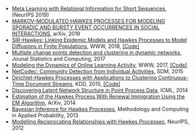 * [Meta Learning with Relational Information for Short Sequences](https://papers.nips.cc/paper/2019/file/6fe43269967adbb64ec6149852b5cc3e-Paper.pdf),  (NeurIPS 2019)
* [MARKOV-MODULATED HAWKES PROCESSES FOR MODELING SPORADIC AND BURSTY EVENT OCCURRENCES IN SOCIAL INTERACTIONS](https://arxiv.org/pdf/1903.03223.pdf), arXiv, 2019
* [SIR-Hawkes: Linking Epidemic Models and Hawkes Processes to Model Diffusions in Finite Populations](https://arxiv.org/pdf/1711.01679.pdf), WWW, 2018, [\[Code\]](https://github.com/computationalmedia/sir-hawkes)
* [Multiple change points detection and clustering in dynamic networks](https://link.springer.com/content/pdf/10.1007/s11222-017-9775-1.pdf), Jounal Statistics and Computing, 2017
* [Modeling the Dynamics of Online Learning Activity](https://arxiv.org/pdf/1610.05775.pdf), WWW, 2017, [\[Code\]](https://github.com/Networks-Learning/hdhp.py)
* [NetCodec: Community Detection from Individual Activities](https://epubs.siam.org/doi/pdf/10.1137/1.9781611974010.11), SDM, 2015
* [Dirichlet-Hawkes Processes with Applications to Clustering Continuous-Time Document Streams](https://dl.acm.org/doi/pdf/10.1145/2783258.2783411), KDD, 2015, [\[Code\]](https://github.com/JFChi/Dirichlet-Hawkes-Process)
* [Discovering Latent Network Structure in Point Process Data](https://scholar.harvard.edu/files/hips/files/linderman-networks-icml-2014.pdf), ICML, 2014
* [Estimation of the Hawkes Process With Renewal Immigration Using the EM Algorithm](https://arxiv.org/pdf/1407.7118.pdf), ArXiv, 2014
* [Bayesian Inference for Hawkes Processes](https://link.springer.com/content/pdf/10.1007/s11009-011-9272-5.pdf), Methodology and Computing in Applied Probability, 2013
* [Modelling Reciprocating Relationships with Hawkes Processes](https://proceedings.neurips.cc/paper/2012/file/40cb228987243c91b2dd0b7c9c4a0856-Paper.pdf), NeurIPS, 2012
